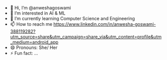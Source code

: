 - 👋 Hi, I’m @anweshagoswami
- 👀 I’m interested in AI & ML
- 🌱 I’m currently learning Computer Science and Engineering 
- 📫 How to reach me https://www.linkedin.com/in/anwesha-goswami-388119282?utm_source=share&utm_campaign=share_via&utm_content=profile&utm_medium=android_app
- 😄 Pronouns: She/ Her
- ⚡ Fun fact: ...

<!---
anweshagoswami/anweshagoswami is a ✨ special ✨ repository because its `README.md` (this file) appears on your GitHub profile.
You can click the Preview link to take a look at your changes.
--->
